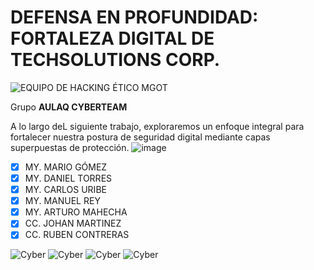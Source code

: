 # **DEFENSA EN PROFUNDIDAD: FORTALEZA DIGITAL DE TECHSOLUTIONS CORP.**
![EQUIPO DE HACKING ÉTICO MGOT](https://media.licdn.com/dms/image/v2/D4E12AQGtgZUaecTDtg/article-cover_image-shrink_720_1280/article-cover_image-shrink_720_1280/0/1704959664316?e=2147483647&v=beta&t=PovZR5gg6Mznz1sZ-ErCfzXwaOfQl0qAr_ZpUeM_YBM)

Grupo **AULAQ CYBERTEAM**

A lo largo deL siguiente trabajo, exploraremos un enfoque integral para fortalecer nuestra postura de seguridad digital mediante capas superpuestas de protección.
![image](https://github.com/user-attachments/assets/1009c1d5-e4d9-4578-ad12-506e4f0c4d8d)

- [X] MY. MARIO GÓMEZ
- [X] MY. DANIEL TORRES
- [X] MY. CARLOS URIBE
- [X] MY. MANUEL REY
- [X] MY. ARTURO MAHECHA
- [X] CC. JOHAN MARTINEZ
- [X] CC. RUBEN CONTRERAS

![Cyber](https://i.gifer.com/origin/91/9152bb748a33392db9312e689ba62e1a_w200.webp) 
![Cyber](https://i.gifer.com/origin/46/46400cbacaf8eb1b36a89cdcd7da6740_w200.webp)
![Cyber](https://i.gifer.com/origin/5a/5ab98406cc6c8fbba9ddb014c2bcdb80_w200.webp)
![Cyber](https://i.gifer.com/origin/ec/ece24da41372e155a576707cf1492f63_w200.webp) 
